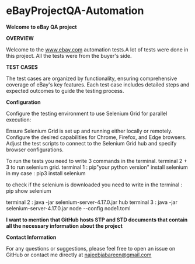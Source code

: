 # eBayProjectQA-Automation

**Welcome to eBay QA project**

**OVERVIEW**

Welcome to the www.ebay.com automation tests.A lot of tests were done in this project. All the tests were from the buyer's side.

**TEST CASES**

The test cases are organized by functionality, ensuring comprehensive coverage of eBay's key features. 
Each test case includes detailed steps and expected outcomes to guide the testing process.

**Configuration**

Configure the testing environment to use Selenium Grid for parallel execution:

Ensure Selenium Grid is set up and running either locally or remotely.
Configure the desired capabilities for Chrome, Firefox, and Edge browsers.
Adjust the test scripts to connect to the Selenium Grid hub and specify browser configurations.

To run the tests you need to write 3 commands in the terminal.
terminal 2 + 3 to run selenium grid.
terminal 1 : 
pip"your python version" install selenium
in my case : pip3 install selenium

to check if the selenium is downloaded you need to write in the terminal : pip show selenium

terminal 2 : java -jar selenium-server-4.17.0.jar hub 
terminal 3 : java -jar selenium-server-4.17.0.jar node --config node1.toml

**I want to mention that GitHub hosts STP and STD documents that contain all the necessary information about the project**


**Contact Information**

For any questions or suggestions, please feel free to open an issue on GitHub or contact me directly at najeebjabareen@gmail.com
